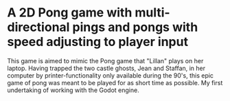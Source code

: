 # A 2D Pong game with multi-directional pings and pongs with speed adjusting to player input
This game is aimed to mimic the Pong game that "Lillan" plays on her laptop. 
Having trapped the two castle ghosts, Jean and Staffan, in her computer by printer-functionality only available during the 90's, this epic game of pong was meant to be played for as short time as possible.
My first undertaking of working with the Godot engine.
